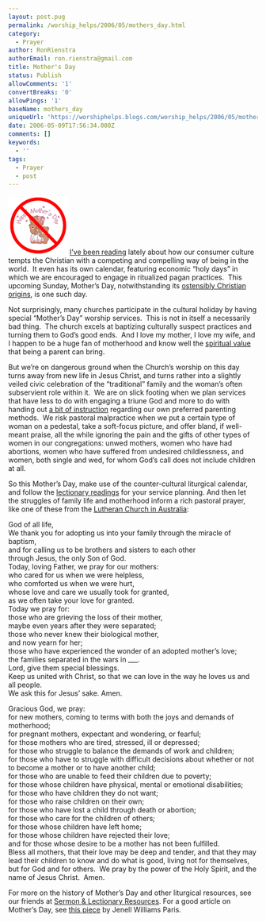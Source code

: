 ```yaml
---
layout: post.pug
permalink: /worship_helps/2006/05/mothers_day.html 
category:
  - Prayer
author: RonRienstra
authorEmail: ron.rienstra@gmail.com
title: Mother's Day
status: Publish
allowComments: '1'
convertBreaks: '0'
allowPings: '1'
baseName: mothers_day
uniqueUrl: 'https://worshiphelps.blogs.com/worship_helps/2006/05/mothers_day.html '
date: 2006-05-09T17:56:34.000Z
comments: []
keywords:
  - ''
tags:
  - Prayer
  - post
---
```

[![Mothersday2](/img/mothersday2.png "Mothersday2")](http://worshiphelps.blogs.com/.shared/image.html?/photos/uncategorized/mothersday2.png) [I’ve been reading](http://rienstra.blogspot.com/2006/05/consumer-culture-catechumenate.html) lately about how our consumer culture tempts the Christian with a competing and compelling way of being in the world.  It even has its own calendar, featuring economic “holy days” in which we are encouraged to engage in ritualized pagan practices.  This upcoming Sunday, Mother’s Day, notwithstanding its [ostensibly Christian origins](http://mothers-day.123holiday.net/), is one such day.

Not surprisingly, many churches participate in the cultural holiday by having special “Mother’s Day” worship services.  This is not in itself a necessarily bad thing.  The church excels at baptizing culturally suspect practices and turning them to God’s good ends.  And I love my mother, I love my wife, and I happen to be a huge fan of motherhood and know well the [spiritual value](http://www.greatwithchild.com/) that being a parent can bring.

But we’re on dangerous ground when the Church’s worship on this day turns away from new life in Jesus Christ, and turns rather into a slightly veiled civic celebration of the “traditional” family and the woman’s often subservient role within it.  We are on slick footing when we plan services that have less to do with engaging a triune God and more to do with handing out [a bit of instruction](http://www.lifeway.com/lwc/article_main_page/0%2C1703%2CA%253D156831%2526M%253D200273%2C00.html) regarding our own preferred parenting methods.  We risk pastoral malpractice when we put a certain type of woman on a pedestal, take a soft-focus picture, and offer bland, if well-meant praise, all the while ignoring the pain and the gifts of other types of women in our congregations: unwed mothers, women who have had abortions, women who have suffered from undesired childlessness, and women, both single and wed, for whom God’s call does not include children at all. 

So this Mother’s Day, make use of the counter-cultural liturgical calendar, and follow the [lectionary readings](http://www.textweek.com/yearb/easterb5.htm) for your service planning. And then let the struggles of family life and motherhood inform a rich pastoral prayer, like one of these from the [Lutheran Church in Australia](http://www.lca.org.au/):

God of all life,  
We thank you for adopting us into your family through the miracle of baptism,  
and for calling us to be brothers and sisters to each other  
through Jesus, the only Son of God.  
Today, loving Father, we pray for our mothers:  
who cared for us when we were helpless,  
who comforted us when we were hurt,  
whose love and care we usually took for granted,  
as we often take your love for granted.  
Today we pray for:  
those who are grieving the loss of their mother,  
maybe even years after they were separated;  
those who never knew their biological mother,  
and now yearn for her;  
those who have experienced the wonder of an adopted mother’s love;  
the families separated in the wars in \_\_\_.  
Lord, give them special blessings.   
Keep us united with Christ, so that we can love in the way he loves us and all people.   
We ask this for Jesus’ sake. Amen.

Gracious God, we pray:  
for new mothers, coming to terms with both the joys and demands of motherhood;  
for pregnant mothers, expectant and wondering, or fearful;  
for those mothers who are tired, stressed, ill or depressed;  
for those who struggle to balance the demands of work and children;  
for those who have to struggle with difficult decisions about whether or not to become a mother or to have another child;  
for those who are unable to feed their children due to poverty;  
for those whose children have physical, mental or emotional disabilities;  
for those who have children they do not want;  
for those who raise children on their own;  
for those who have lost a child through death or abortion;  
for those who care for the children of others;  
for those whose children have left home;  
for those whose children have rejected their love;  
and for those whose desire to be a mother has not been fulfilled.  
Bless all mothers, that their love may be deep and tender, and that they may lead their children to know and do what is good, living not for themselves, but for God and for others.  We pray by the power of the Holy Spirit, and the name of Jesus Christ.  Amen.

For more on the history of Mother’s Day and other liturgical resources, see our friends at [Sermon & Lectionary Resources](http://www.rockies.net/%7Espirit/sermons/abc-mothers-day.php). For a good article on Mother’s Day, see [this piece](http://www.christianitytoday.com/ct/2004/118/41.0.html) by Jenell Williams Paris.